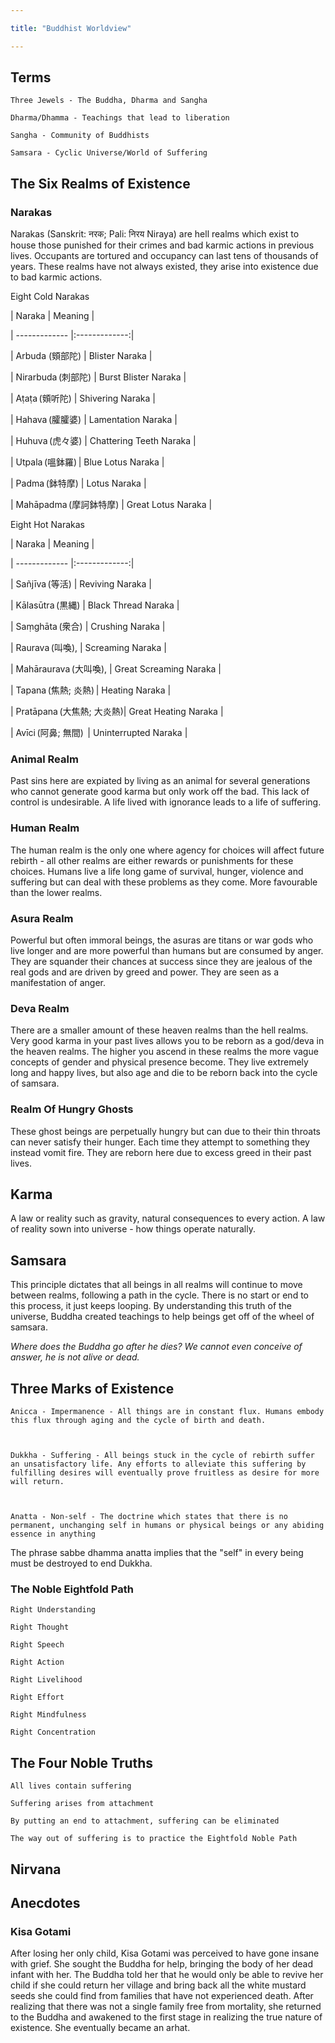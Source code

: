 ```yaml
--- 

title: "Buddhist Worldview" 

--- 
```


 
 

## Terms 

    Three Jewels - The Buddha, Dharma and Sangha 

    Dharma/Dhamma - Teachings that lead to liberation 

    Sangha - Community of Buddhists 

    Samsara - Cyclic Universe/World of Suffering 

 

## The Six Realms of Existence 

 

### Narakas 

Narakas (Sanskrit: नरक; Pali: निरय Niraya) are hell realms which exist to house those punished for their crimes and bad karmic actions in previous lives. Occupants are tortured and occupancy can last tens of thousands of years. These realms have not always existed, they arise into existence due to bad karmic actions.  

 

Eight Cold Narakas 

 

| Naraka | Meaning | 

| ------------- |:-------------:| 

| Arbuda (頞部陀) | Blister Naraka | 

| Nirarbuda (刺部陀) | Burst Blister Naraka | 

| Aṭaṭa (頞听陀) | Shivering Naraka | 

| Hahava (臛臛婆) | Lamentation Naraka | 

| Huhuva (虎々婆) | Chattering Teeth Naraka | 

| Utpala (嗢鉢羅) | Blue Lotus Naraka | 

| Padma (鉢特摩) | Lotus Naraka | 

| Mahāpadma (摩訶鉢特摩) | Great Lotus Naraka | 

 

Eight Hot Narakas 

 

| Naraka | Meaning | 

| ------------- |:-------------:| 

| Sañjīva (等活) | Reviving Naraka | 

| Kālasūtra (黒縄) | Black Thread Naraka | 

| Saṃghāta (衆合) | Crushing Naraka | 

| Raurava (叫喚), | Screaming Naraka | 

| Mahāraurava (大叫喚), | Great Screaming Naraka | 

| Tapana (焦熱; 炎熱) | Heating Naraka | 

| Pratāpana (大焦熱; 大炎熱)| Great Heating Naraka | 

| Avīci (阿鼻; 無間)  | Uninterrupted Naraka | 

 

### Animal Realm 

Past sins here are expiated by living as an animal for several generations who cannot generate good karma but only work off the bad. This lack of control is undesirable. A life lived with ignorance leads to a life of suffering. 
 

### Human Realm 

The human realm is the only one where agency for choices will affect future rebirth - all other realms are either rewards or punishments for these choices. Humans live a life long game of survival, hunger, violence and suffering but can deal with these problems as they come. More favourable than the lower realms. 
 

### Asura Realm 

Powerful but often immoral beings, the asuras are titans or war gods who live longer and are more powerful than humans but are consumed by anger. They are squander their chances at success since they are jealous of the real gods and are driven by greed and power. They are seen as a manifestation of anger. 
 

### Deva Realm 

There are a smaller amount of these heaven realms than the hell realms. Very good karma in your past lives allows you to be reborn as a god/deva in the heaven realms. The higher you ascend in these realms the more vague concepts of gender and physical presence become. They live extremely long and happy lives, but also age and die to be reborn back into the cycle of samsara. 

 

### Realm Of Hungry Ghosts 

These ghost beings are perpetually hungry but can due to their thin throats can never satisfy their hunger. Each time they attempt to something they instead vomit fire. They are reborn here due to excess greed in their past lives.  
 

 

## Karma 

A law or reality such as gravity, natural consequences to every action. A law of reality sown into universe - how things operate naturally. 
 
 

## Samsara 

This principle dictates that all beings in all realms will continue to move between realms, following a path in the cycle. There is no start or end to this process, it just keeps looping. By understanding this truth of the universe, Buddha created teachings to help beings get off of the wheel of samsara. 

*Where does the Buddha go after he dies? We cannot even conceive of answer, he is not alive or dead.* 
 

## Three Marks of Existence 

    Anicca - Impermanence - All things are in constant flux. Humans embody this flux through aging and the cycle of birth and death. 

     

    Dukkha - Suffering - All beings stuck in the cycle of rebirth suffer an unsatisfactory life. Any efforts to alleviate this suffering by fulfilling desires will eventually prove fruitless as desire for more will return. 

     

    Anatta - Non-self - The doctrine which states that there is no permanent, unchanging self in humans or physical beings or any abiding essence in anything 

 

The phrase sabbe dhamma anatta implies that the "self" in every being must be destroyed to end Dukkha.  

 

### The Noble Eightfold Path 

    Right Understanding 

    Right Thought 

    Right Speech 

    Right Action 

    Right Livelihood 

    Right Effort 

    Right Mindfulness 

    Right Concentration 
     

## The Four Noble Truths 

    All lives contain suffering 

    Suffering arises from attachment 

    By putting an end to attachment, suffering can be eliminated 

    The way out of suffering is to practice the Eightfold Noble Path 

 

## Nirvana 

 

## Anecdotes 

### Kisa Gotami 

After losing her only child, Kisa Gotami was perceived to have gone insane with grief. She sought the Buddha for help, bringing the body of her dead infant with her. The Buddha told her that he would only be able to revive her child if she could return her village and bring back all the white mustard seeds she could find from families that have not experienced death. After realizing that there was not a single family free from mortality, she returned to the Buddha and awakened to the first stage in realizing the true nature of existence. She eventually became an arhat.  
 

 